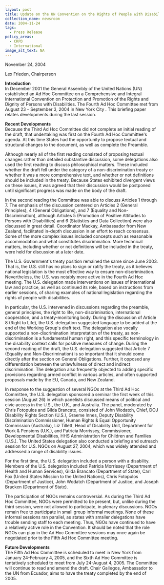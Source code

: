 ```yaml
---
layout: post
title: Update on the UN Convention on the Rights of People with Disabilities
collection_name: newsroom
date: 2004-11-24
tags:
  - Press Release
policy_areas:
  - CRPD
  - International
image_alt_text: NA
---
```


November 24, 2004

Lex Frieden, Chairperson

**Introduction**\
In December 2001 the General Assembly of the United Nations (UN) established an Ad Hoc Committee on a Comprehensive and Integral International Convention on Protection and Promotion of the Rights and Dignity of Persons with Disabilities. The Fourth Ad Hoc Committee met from August 23 – September 3, 2004 in New York City . This briefing paper relates developments during the last session.

**Recent Developments**\
Because the Third Ad Hoc Committee did not complete an initial reading of the draft, that undertaking was first on the Fourth Ad Hoc Committee's agenda. At this time States had the opportunity to propose textual and structural changes to the document, as well as complete the Preamble.

Although nearly all of the first reading consisted of proposing textual changes rather than detailed substantive discussion, some delegations also used the first reading to discuss philosophical matters. These included whether the draft fell under the category of a non-discrimination treaty or whether it was a more comprehensive text, and whether or not definitions should be included in the treaty. Because States exhibited divergent views on these issues, it was agreed that their discussion would be postponed until significant progress was made on the body of the draft.

In the second reading the Committee was able to discuss Articles 1 through 7. The emphasis of the discussion centered on Articles 2 (General Principles), 4 (General Obligations), and 7 (Equality and Non-Discrimination), although Articles 5 (Promotion of Positive Attitudes to Persons with Disabilities) and 6 (Statistics and Data Collection) were also discussed in great detail. Coordinator Mackay, Ambassador from New Zealand, facilitated in-depth discussion in an effort to reach consensus. Some of the more complex issues included concepts such as reasonable accommodation and what constitutes discrimination. More technical matters, including whether or not definitions will be included in the treaty, were held for discussion at a later date.

The U.S. Government's treaty position remained the same since June 2003. That is, the U.S. still has no plans to sign or ratify the treaty, as it believes national legislation is the most effective way to ensure non-discrimination. Nevertheless, the U.S. was notably more active in the Fourth Ad Hoc meeting. The U.S. delegation made interventions on issues of international law and practice, as well as continued its role, based on instructions from earlier sessions, of sharing examples of national legislation regarding the rights of people with disabilities.

In particular, the U.S. intervened in discussions regarding the preamble, general principles, the right to life, non-discrimination, international cooperation, and a treaty-monitoring body. During the discussion of Article 8 (Right to Life), the U.S. delegation suggested language to be added at the end of the Working Group's draft text. The delegation also vocally supported a non-discrimination interpretation of the treaty, as non-discrimination is a fundamental human right, and this specific terminology in the disability context calls for positive measures of change. During the second reading of the draft, the U.S. delegation suggested that Article 7 (Equality and Non-Discrimination) is so important that it should come directly after the section on General Obligations. Further, it opposed any differentiation between the unlawfulness of direct and indirect discrimination. The delegation also frequently objected to adding specific provisions regarding armed conflict in various articles, and often supported proposals made by the EU, Canada, and New Zealand.

In response to the suggestion of several NGOs at the Third Ad Hoc Committee, the U.S. delegation sponsored a seminar the first week of this session (August 26) in which panelists discussed means of political and civic access in the U.S., the U.K., and Australia. The panel, moderated by Chris Fotopulos and Gilda Brancato, consisted of John Wodatch, Chief, DOJ Disability Rights Section (U.S.), Graeme Innes, Deputy Disability Discrimination Commissioner, Human Rights & Equal Opportunity Commission (Australia), Liz Tillett, Head of Disability Unit, Department for Work & Pensions (U.K.), and Patricia Morrissey, Commissioner, Developmental Disabilities, HHS Administration for Children and Families (U.S.). The United States delegation also conducted a briefing and outreach session for U.S. NGOs on August 27, 2004, which was widely attended and addressed a range of disability issues.

For the first time, the U.S. delegation included a person with a disability. Members of the U.S. delegation included Patricia Morrissey (Department of Health and Human Services), Gilda Brancato (Department of State), Carl Fox (United States Mission to the United Nations), Chris Fotopulos (Department of Justice), John Wodatch (Department of Justice, and Joseph Bracken (Department of State).

The participation of NGOs remains controversial. As during the Third Ad Hoc Committee, NGOs were permitted to be present, but, unlike during the third session, were not allowed to participate, in plenary discussions. NGOs remain free to participate in small group informal meetings. None of these informal sessions ran parallel, as states with smaller delegations have trouble sending staff to each meeting. Thus, NGOs have continued to have a relatively active role in the Convention. It should be noted that the role NGOs can play in the Ad Hoc Committee sessions may once again be negotiated prior to the Fifth Ad Hoc Committee meeting.

**Future Developments**\
The Fifth Ad Hoc Committee is scheduled to meet in New York from January 24-February 4, 2005, and the Sixth Ad Hoc Committee is tentatively scheduled to meet from July 24-August 4, 2005. The Committee will continue to read and amend the draft. Chair Gallegos, Ambassador to the UN from Ecuador, aims to have the treaty completed by the end of 2005.
